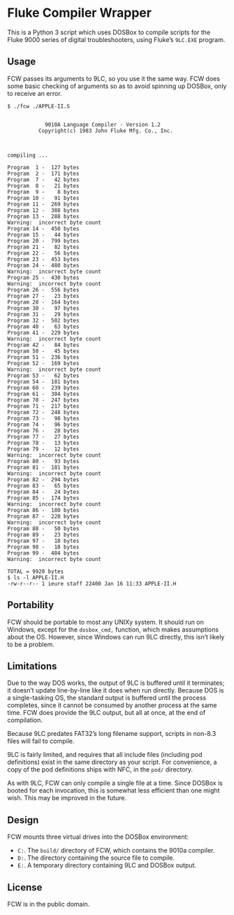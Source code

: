 # Fluke Compiler Wrapper

This is a Python 3 script which uses DOSBox to compile scripts for the
Fluke 9000 series of digital troubleshooters, using Fluke’s `9LC.EXE`
program.

## Usage

FCW passes its arguments to 9LC, so you use it the same way. FCW does
some basic checking of arguments so as to avoid spinning up DOSBox,
only to receive an error.

```
$ ./fcw ./APPLE-II.S


            9010A Language Compiler - Version 1.2
          Copyright(c) 1983 John Fluke Mfg. Co., Inc.



compiling ...

Program  1 -  127 bytes
Program  2 -  171 bytes
Program  7 -   42 bytes
Program  8 -   21 bytes
Program  9 -    8 bytes
Program 10 -   91 bytes
Program 11 -  269 bytes
Program 12 -  388 bytes
Program 13 -  288 bytes
Warning:  incorrect byte count
Program 14 -  450 bytes
Program 15 -   44 bytes
Program 20 -  799 bytes
Program 21 -   82 bytes
Program 22 -   56 bytes
Program 23 -  453 bytes
Program 24 -  480 bytes
Warning:  incorrect byte count
Program 25 -  430 bytes
Warning:  incorrect byte count
Program 26 -  556 bytes
Program 27 -   23 bytes
Program 28 -  164 bytes
Program 30 -   97 bytes
Program 31 -   29 bytes
Program 32 -  502 bytes
Program 40 -   63 bytes
Program 41 -  229 bytes
Warning:  incorrect byte count
Program 42 -   84 bytes
Program 50 -   45 bytes
Program 51 -  236 bytes
Program 52 -  169 bytes
Warning:  incorrect byte count
Program 53 -   62 bytes
Program 54 -  181 bytes
Program 60 -  239 bytes
Program 61 -  304 bytes
Program 70 -  247 bytes
Program 71 -  217 bytes
Program 72 -  248 bytes
Program 73 -   98 bytes
Program 74 -   96 bytes
Program 76 -   28 bytes
Program 77 -   27 bytes
Program 78 -   13 bytes
Program 79 -   12 bytes
Warning:  incorrect byte count
Program 80 -   93 bytes
Program 81 -  181 bytes
Warning:  incorrect byte count
Program 82 -  294 bytes
Program 83 -   65 bytes
Program 84 -   24 bytes
Program 85 -  174 bytes
Warning:  incorrect byte count
Program 86 -  180 bytes
Program 87 -  228 bytes
Warning:  incorrect byte count
Program 88 -   50 bytes
Program 89 -   23 bytes
Program 97 -   18 bytes
Program 98 -   18 bytes
Program 99 -  404 bytes
Warning:  incorrect byte count

TOTAL = 9920 bytes
$ ls -l APPLE-II.H
-rw-r--r-- 1 ieure staff 22400 Jan 16 11:33 APPLE-II.H
```

## Portability

FCW should be portable to most any UNIXy system. It should run on
Windows, except for the `dosbox_cmd,` function, which makes
assumptions about the OS. However, since Windows can run 9LC directly,
this isn’t likely to be a problem.

## Limitations

Due to the way DOS works, the output of 9LC is buffered until it
terminates; it doesn’t update line-by-line like it does when run
directly. Because DOS is a single-tasking OS, the standard output is
buffered until the process completes, since it cannot be consumed by
another process at the same time. FCW does provide the 9LC output, but
all at once, at the end of compilation.

Because 9LC predates FAT32’s long filename support, scripts in non-8.3
files will fail to compile.

9LC is fairly limited, and requires that all include files (including
pod definitions) exist in the same directory as your script. For
convenience, a copy of the pod definitions ships with NFC, in the
`pod/` directory.

As with 9LC, FCW can only compile a single file at a time. Since
DOSBox is booted for each invocation, this is somewhat less efficient
than one might wish. This may be improved in the future.

## Design

FCW mounts three virtual drives into the DOSBox environment:

 - `C:`. The `build/` directory of FCW, which contains the
   9010a compiler.
 - `D:`. The directory containing the source file to compile.
 - `E:`. A temporary directory containing 9LC and DOSBox output.

## License

FCW is in the public domain.
